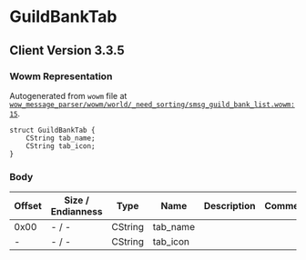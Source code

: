 # GuildBankTab

## Client Version 3.3.5

### Wowm Representation

Autogenerated from `wowm` file at [`wow_message_parser/wowm/world/_need_sorting/smsg_guild_bank_list.wowm:15`](https://github.com/gtker/wow_messages/tree/main/wow_message_parser/wowm/world/_need_sorting/smsg_guild_bank_list.wowm#L15).
```rust,ignore
struct GuildBankTab {
    CString tab_name;
    CString tab_icon;
}
```
### Body

| Offset | Size / Endianness | Type | Name | Description | Comment |
| ------ | ----------------- | ---- | ---- | ----------- | ------- |
| 0x00 | - / - | CString | tab_name |  |  |
| - | - / - | CString | tab_icon |  |  |

